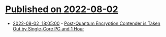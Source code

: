 # [Published on 2022-08-02](index.md)

* [2022-08-02, 18:05:00](https://it.slashdot.org/story/22/08/02/1714238/post-quantum-encryption-contender-is-taken-out-by-single-core-pc-and-1-hour?utm_source=rss1.0mainlinkanon&utm_medium=feed) - [Post-Quantum Encryption Contender is Taken Out by Single-Core PC and 1 Hour](https://it.slashdot.org/story/22/08/02/1714238/post-quantum-encryption-contender-is-taken-out-by-single-core-pc-and-1-hour?utm_source=rss1.0mainlinkanon&utm_medium=feed)

